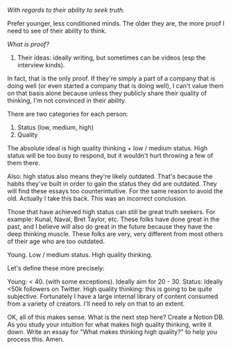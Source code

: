 *With regards to their ability to seek truth.*

Prefer younger, less conditioned minds. The older they are, the more proof I need to see of their ability to think.

*What is proof?*
1. Their ideas: ideally writing, but sometimes can be videos (esp the interview kinds).

In fact, that is the only proof. If they're simply a part of a company that is doing well (or even started a company that is doing well), I can't value them on that basis alone because unless they publicly share their quality of thinking, I'm not convinced in their ability.

There are two categories for each person:
1. Status (low, medium, high)
2. Quality

The absolute ideal is high quality thinking + low / medium status. High status will be too busy to respond, but it wouldn't hurt throwing a few of them there.

Also: high status also means they're likely outdated. That's because the habits they've built in order to gain the status they did are outdated. They will find these essays too counterintuitive. For the same reason to avoid the old. Actually I take this back. This was an incorrect conclusion.

Those that have achieved high status can still be great truth seekers. For example: Kunal, Naval, Bret Taylor, etc. These folks have done great in the past, and I believe will also do great in the future because they have the deep thinking muscle. These folks are very, very different from most others of their age who are too outdated.

Young. Low / medium status. High quality thinking.

Let's define these more precisely:

Young: < 40. (with some exceptions). Ideally aim for 20 - 30.
Status: Ideally <50k followers on Twitter.
High quality thinking: this is going to be quite subjective. Fortunately I have a large internal library of content consumed from a variety of creators. I'll need to rely on that to an extent.

OK, all of this makes sense. What is the next step here? Create a Notion DB. As you study your intuition for what makes high quality thinking, write it down. Write an essay for "What makes thinking high quality?" to help you process this. Amen.

